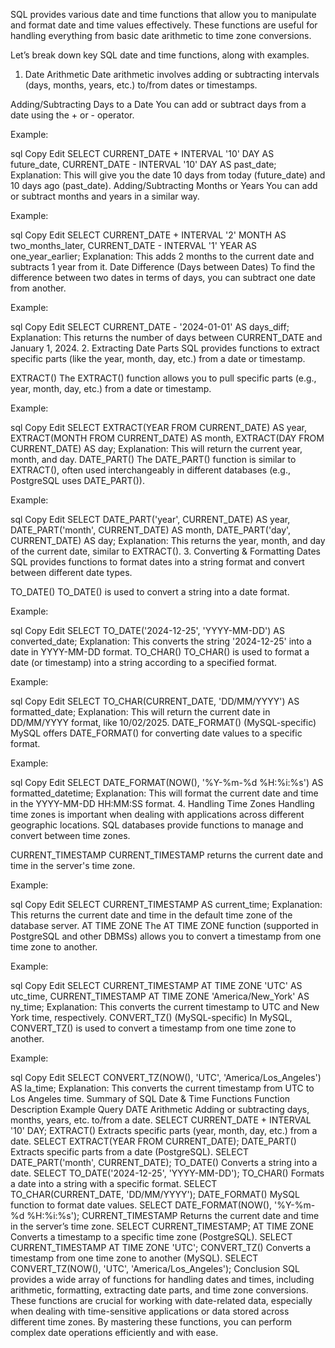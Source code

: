 SQL provides various date and time functions that allow you to manipulate and format date and time values effectively. These functions are useful for handling everything from basic date arithmetic to time zone conversions.

Let’s break down key SQL date and time functions, along with examples.

1. Date Arithmetic
Date arithmetic involves adding or subtracting intervals (days, months, years, etc.) to/from dates or timestamps.

Adding/Subtracting Days to a Date
You can add or subtract days from a date using the + or - operator.

Example:

sql
Copy
Edit
SELECT CURRENT_DATE + INTERVAL '10' DAY AS future_date,
       CURRENT_DATE - INTERVAL '10' DAY AS past_date;
Explanation: This will give you the date 10 days from today (future_date) and 10 days ago (past_date).
Adding/Subtracting Months or Years
You can add or subtract months and years in a similar way.

Example:

sql
Copy
Edit
SELECT CURRENT_DATE + INTERVAL '2' MONTH AS two_months_later,
       CURRENT_DATE - INTERVAL '1' YEAR AS one_year_earlier;
Explanation: This adds 2 months to the current date and subtracts 1 year from it.
Date Difference (Days between Dates)
To find the difference between two dates in terms of days, you can subtract one date from another.

Example:

sql
Copy
Edit
SELECT CURRENT_DATE - '2024-01-01' AS days_diff;
Explanation: This returns the number of days between CURRENT_DATE and January 1, 2024.
2. Extracting Date Parts
SQL provides functions to extract specific parts (like the year, month, day, etc.) from a date or timestamp.

EXTRACT()
The EXTRACT() function allows you to pull specific parts (e.g., year, month, day, etc.) from a date or timestamp.

Example:

sql
Copy
Edit
SELECT EXTRACT(YEAR FROM CURRENT_DATE) AS year,
       EXTRACT(MONTH FROM CURRENT_DATE) AS month,
       EXTRACT(DAY FROM CURRENT_DATE) AS day;
Explanation: This will return the current year, month, and day.
DATE_PART()
The DATE_PART() function is similar to EXTRACT(), often used interchangeably in different databases (e.g., PostgreSQL uses DATE_PART()).

Example:

sql
Copy
Edit
SELECT DATE_PART('year', CURRENT_DATE) AS year,
       DATE_PART('month', CURRENT_DATE) AS month,
       DATE_PART('day', CURRENT_DATE) AS day;
Explanation: This returns the year, month, and day of the current date, similar to EXTRACT().
3. Converting & Formatting Dates
SQL provides functions to format dates into a string format and convert between different date types.

TO_DATE()
TO_DATE() is used to convert a string into a date format.

Example:

sql
Copy
Edit
SELECT TO_DATE('2024-12-25', 'YYYY-MM-DD') AS converted_date;
Explanation: This converts the string '2024-12-25' into a date in YYYY-MM-DD format.
TO_CHAR()
TO_CHAR() is used to format a date (or timestamp) into a string according to a specified format.

Example:

sql
Copy
Edit
SELECT TO_CHAR(CURRENT_DATE, 'DD/MM/YYYY') AS formatted_date;
Explanation: This will return the current date in DD/MM/YYYY format, like 10/02/2025.
DATE_FORMAT() (MySQL-specific)
MySQL offers DATE_FORMAT() for converting date values to a specific format.

Example:

sql
Copy
Edit
SELECT DATE_FORMAT(NOW(), '%Y-%m-%d %H:%i:%s') AS formatted_datetime;
Explanation: This will format the current date and time in the YYYY-MM-DD HH:MM:SS format.
4. Handling Time Zones
Handling time zones is important when dealing with applications across different geographic locations. SQL databases provide functions to manage and convert between time zones.

CURRENT_TIMESTAMP
CURRENT_TIMESTAMP returns the current date and time in the server's time zone.

Example:

sql
Copy
Edit
SELECT CURRENT_TIMESTAMP AS current_time;
Explanation: This returns the current date and time in the default time zone of the database server.
AT TIME ZONE
The AT TIME ZONE function (supported in PostgreSQL and other DBMSs) allows you to convert a timestamp from one time zone to another.

Example:

sql
Copy
Edit
SELECT CURRENT_TIMESTAMP AT TIME ZONE 'UTC' AS utc_time,
       CURRENT_TIMESTAMP AT TIME ZONE 'America/New_York' AS ny_time;
Explanation: This converts the current timestamp to UTC and New York time, respectively.
CONVERT_TZ() (MySQL-specific)
In MySQL, CONVERT_TZ() is used to convert a timestamp from one time zone to another.

Example:

sql
Copy
Edit
SELECT CONVERT_TZ(NOW(), 'UTC', 'America/Los_Angeles') AS la_time;
Explanation: This converts the current timestamp from UTC to Los Angeles time.
Summary of SQL Date & Time Functions
Function	Description	Example Query
DATE Arithmetic	Adding or subtracting days, months, years, etc. to/from a date.	SELECT CURRENT_DATE + INTERVAL '10' DAY;
EXTRACT()	Extracts specific parts (year, month, day, etc.) from a date.	SELECT EXTRACT(YEAR FROM CURRENT_DATE);
DATE_PART()	Extracts specific parts from a date (PostgreSQL).	SELECT DATE_PART('month', CURRENT_DATE);
TO_DATE()	Converts a string into a date.	SELECT TO_DATE('2024-12-25', 'YYYY-MM-DD');
TO_CHAR()	Formats a date into a string with a specific format.	SELECT TO_CHAR(CURRENT_DATE, 'DD/MM/YYYY');
DATE_FORMAT()	MySQL function to format date values.	SELECT DATE_FORMAT(NOW(), '%Y-%m-%d %H:%i:%s');
CURRENT_TIMESTAMP	Returns the current date and time in the server’s time zone.	SELECT CURRENT_TIMESTAMP;
AT TIME ZONE	Converts a timestamp to a specific time zone (PostgreSQL).	SELECT CURRENT_TIMESTAMP AT TIME ZONE 'UTC';
CONVERT_TZ()	Converts a timestamp from one time zone to another (MySQL).	SELECT CONVERT_TZ(NOW(), 'UTC', 'America/Los_Angeles');
Conclusion
SQL provides a wide array of functions for handling dates and times, including arithmetic, formatting, extracting date parts, and time zone conversions. These functions are crucial for working with date-related data, especially when dealing with time-sensitive applications or data stored across different time zones. By mastering these functions, you can perform complex date operations efficiently and with ease.
